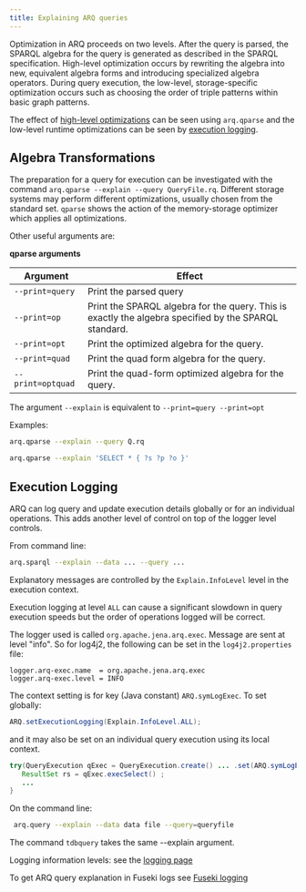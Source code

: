 ```yaml
---
title: Explaining ARQ queries
---
```


Optimization in ARQ proceeds on two levels. After the query is parsed,
the SPARQL algebra for the query is generated as described in the SPARQL
specification. High-level optimization occurs by rewriting the algebra
into new, equivalent algebra forms and introducing specialized algebra
operators. During query execution, the low-level, storage-specific
optimization occurs such as choosing the order of triple patterns within
basic graph patterns.

The effect of [high-level optimizations](#algebra-transformations) can
be seen using `arq.qparse` and the low-level runtime optimizations can
be seen by [execution logging](#execution-logging).

## Algebra Transformations

The preparation for a query for execution can be investigated with the
command `arq.qparse --explain --query QueryFile.rq`. Different storage
systems may perform different optimizations, usually chosen from the
standard set. `qparse` shows the action of the memory-storage optimizer
which applies all optimizations.

Other useful arguments are:

**qparse arguments**

Argument | Effect
-------- | -----
`--print=query` | Print the parsed query
`--print=op` | Print the SPARQL algebra for the query. This is exactly the algebra specified by the SPARQL standard.
`--print=opt` | Print the optimized algebra for the query.
`--print=quad` | Print the quad form algebra for the query.
`--print=optquad` | Print the quad-form optimized algebra for the query.

The argument `--explain` is equivalent to `--print=query --print=opt`

Examples:

```bash
arq.qparse --explain --query Q.rq

arq.qparse --explain 'SELECT * { ?s ?p ?o }'
```

## Execution Logging

ARQ can log query and update execution details globally or for an
individual operations. This adds another level of control on top of the
logger level controls.

From command line:

```bash
arq.sparql --explain --data ... --query ...
```

Explanatory messages are controlled by the `Explain.InfoLevel` level in
the execution context.

Execution logging at level `ALL` can cause a significant slowdown in
query execution speeds but the order of operations logged will be
correct.

The logger used is called `org.apache.jena.arq.exec`. Message are sent
at level "info". So for log4j2, the following can be set in the
`log4j2.properties` file:

```properties
logger.arq-exec.name  = org.apache.jena.arq.exec
logger.arq-exec.level = INFO
```

The context setting is for key (Java constant) `ARQ.symLogExec`. To set
globally:

```java
ARQ.setExecutionLogging(Explain.InfoLevel.ALL);
```

and it may also be set on an individual query execution using its local
context.

```java
try(QueryExecution qExec = QueryExecution.create() ... .set(ARQ.symLogExec, Explain.InfoLevel.ALL).build() ) {
   ResultSet rs = qExec.execSelect() ;
   ...
}
```

On the command line:

```bash
 arq.query --explain --data data file --query=queryfile
 ```

The command `tdbquery` takes the same --explain argument.

Logging information levels: see the [logging page](logging.html)

To get ARQ query explanation in Fuseki logs see [Fuseki logging](/documentation/fuseki2/fuseki-logging.html)

